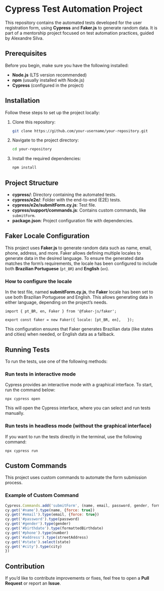 # Cypress Test Automation Project

This repository contains the automated tests developed for the user registration form, using **Cypress** and **Faker.js** to generate random data. It is part of a mentorship project focused on test automation practices, guided by Alexandre Silva.

## Prerequisites

Before you begin, make sure you have the following installed:

- **Node.js** (LTS version recommended)
- **npm** (usually installed with Node.js)
- **Cypress** (configured in the project)

## Installation

Follow these steps to set up the project locally:

1. Clone this repository:

   ```bash
   git clone https://github.com/your-username/your-repository.git
2. Navigate to the project directory:

   ```bash
   cd your-repository
3. Install the required dependencies:

   ```bash
   npm install

## Project Structure

- **cypress/**: Directory containing the automated tests.
- **cypress/e2e/**: Folder with the end-to-end (E2E) tests.
- **cypress/e2e/submitForm.cy.js**: Test file.
- **cypress/support/commands.js**: Contains custom commands, like `submitForm`.
- **package.json**: Project configuration file with dependencies.

## Faker Locale Configuration

This project uses **Faker.js** to generate random data such as name, email, phone, address, and more. Faker allows defining multiple locales to generate data in the desired language. To ensure the generated data matches the form’s requirements, the locale has been configured to include both **Brazilian Portuguese** (`pt_BR`) and **English** (`en`).

### How to configure the locale

In the test file, named **submitForm.cy.js**, the **Faker** locale has been set to use both Brazilian Portuguese and English. This allows generating data in either language, depending on the project’s needs.

`import { pt_BR, en, Faker } from '@faker-js/faker';`

`export const faker = new Faker({
locale: [pt_BR, en],  
});`

This configuration ensures that Faker generates Brazilian data (like states and cities) when needed, or English data as a fallback.

## Running Tests

To run the tests, use one of the following methods:

### Run tests in interactive mode

Cypress provides an interactive mode with a graphical interface. To start, run the command below:

`npx cypress open`

This will open the Cypress interface, where you can select and run tests manually.

### Run tests in headless mode (without the graphical interface)

If you want to run the tests directly in the terminal, use the following command:

`npx cypress run`

## Custom Commands

This project uses custom commands to automate the form submission process.

### Example of Custom Command

````javascript
Cypress.Commands.add('submitForm', (name, email, password, gender, formattedBirthdate, number, streetAddress, state, city) => {
cy.get('#name').type(name, {force: true})
cy.get('#email').type(email, {force: true})
cy.get('#password').type(password)
cy.get('#gender').type(gender)
cy.get('#birthdate').type(formattedBirthdate)
cy.get('#phone').type(number)
cy.get('#address').type(streetAddress)
cy.get('#state').select(state)
cy.get('#city').type(city)
})
````

## Contribution

If you’d like to contribute improvements or fixes, feel free to open a **Pull Request** or report an **Issue**.
